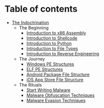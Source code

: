# Table of contents

* [The Indoctrination](<./The Malware Bible.md>)
  * The Beginning
    * [Introduction to x86 Assembly](<./The%20Beginning/Introduction to x86 Assembly.md>)
    * [Introduction to Shellcode](<./The%20Beginning/Introduction to Shellcode.md>)
    * [Introduction to Python](<./The%20Beginning/Introduction to Python.md>)
    * [Introduction to File Types](<./The%20Beginning/Introduction to File Types.md>)
    * [Introduction to Reverse Engineering](<./The%20Beginning/Introduction to Reverse Engineering.md>)
  * The Journey
    * [Windows PE Structures](<./The%20Journey/Windows PE Structure.md>)
    * [ELF PE Structures](<./The%20Journey/ELF PE Structure.md>)
    * [Android Package File Structure](<./The%20Journey/Android Package File Structure.md>)
    * [iOS App Store File Structure](<./The%20Journey/iOS App Store File Structure.md>)
  * The Rituals
    * [Start Writing Malware](<./The%20Rituals/Start Writing Malware.md>)
    * [Malware Obfuscation Techniques](<./The%20Rituals/Basics of Malware Obfuscation.md>)
    * [Malware Evasion Techniques](<./The%20Rituals/Malware Evasion Techniques.md>)